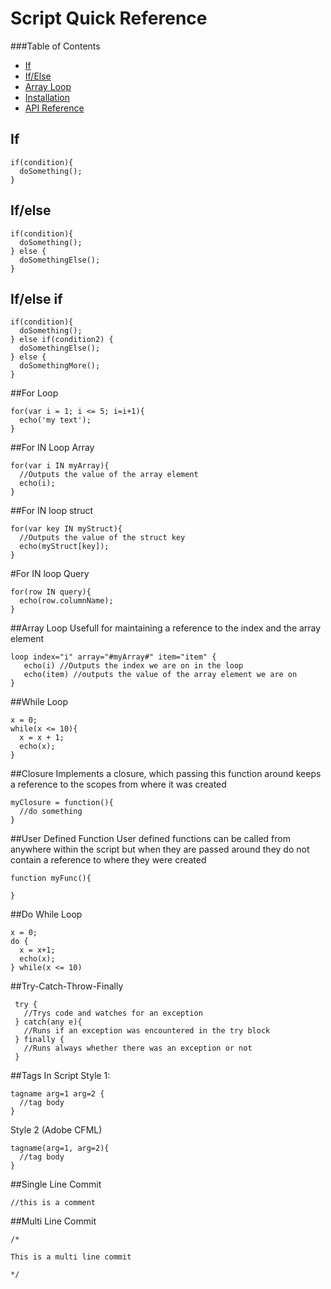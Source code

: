 # Script Quick Reference

###Table of Contents
- [If](#if)
- [If/Else](#if-else)
- [Array Loop](#array-loop)
- [Installation](#installation)
- [API Reference](#api-reference)

<!-- toc --->

## If
```
if(condition){
  doSomething();
}
```

## If/else
```
if(condition){
  doSomething();
} else {
  doSomethingElse();
}
```

## If/else if
```
if(condition){
  doSomething();
} else if(condition2) {
  doSomethingElse();
} else {
  doSomethingMore();
}
```
##For Loop
```
for(var i = 1; i <= 5; i=i+1){
  echo('my text');
}
```

##For IN Loop Array
```
for(var i IN myArray){
  //Outputs the value of the array element
  echo(i);
}
```

##For IN loop struct
```
for(var key IN myStruct){
  //Outputs the value of the struct key
  echo(myStruct[key]);
}
```

#For IN loop Query
```
for(row IN query){
  echo(row.columnName);
}
```

##Array Loop
Usefull for maintaining a reference to the index and the array element
```
loop index="i" array="#myArray#" item="item" {   
   echo(i) //Outputs the index we are on in the loop
   echo(item) //outputs the value of the array element we are on  
}
```

##While Loop
```
x = 0;
while(x <= 10){
  x = x + 1;
  echo(x);
}
```

##Closure
Implements a closure, which passing this function around keeps a reference to the scopes from where it was created
```
myClosure = function(){
  //do something
}
```

##User Defined Function
User defined functions can be called from anywhere within the script but when they are passed around they do not contain a reference to where they were created
```
function myFunc(){

}
```

##Do While Loop
```
x = 0;
do {
  x = x+1;
  echo(x);
} while(x <= 10)
```

##Try-Catch-Throw-Finally
```
 try {
   //Trys code and watches for an exception
 } catch(any e){
   //Runs if an exception was encountered in the try block
 } finally {
   //Runs always whether there was an exception or not
 }
```

##Tags In Script
Style 1:
```
tagname arg=1 arg=2 {
  //tag body
}
```
Style 2 (Adobe CFML)
```
tagname(arg=1, arg=2){
  //tag body
}
```

##Single Line Commit
```
//this is a comment
```

##Multi Line Commit
```
/*

This is a multi line commit

*/

```





